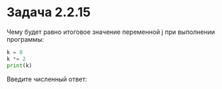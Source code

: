 # Задача 2.2.15

Чему будет равно итоговое значение переменной j при выполнении программы:

```python
k = 8
k *= 2
print(k)
```

Введите численный ответ:
